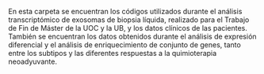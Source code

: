 En esta carpeta se encuentran los códigos utilizados durante el análisis transcriptómico de exosomas de biopsia líquida, realizado para el Trabajo de Fin de Máster de la UOC y la UB, y los datos clínicos de las pacientes.
También se encuentran los datos obtenidos durante el análisis de expresión diferencial y el análisis de enriquecimiento de conjunto de genes, tanto entre los subtipos y las diferentes respuestas a la quimioterapia neoadyuvante.

